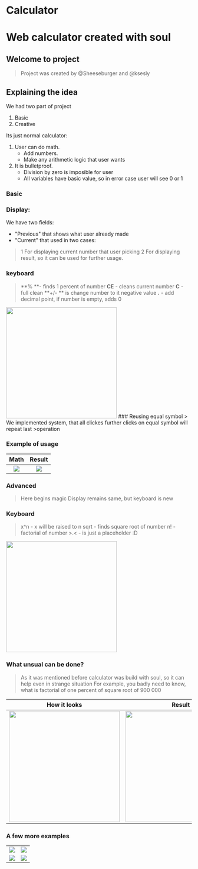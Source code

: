 # Calculator
# Web calculator created with soul

## Welcome to project
> Project was created by @Sheeseburger and @ksesly
## Explaining the idea
We had two part of project
1. Basic
2. Creative

Its just normal calculator:
1. User can do math.
    - Add numbers.
    - Make any arithmetic logic that user wants
2. It is bulletproof.
    - Division by zero is imposible for user
    - All variables have basic value, so in error case user will see 0 or 1

### Basic
### Display:
We have two fields:

- "Previous" that shows what user already made
- "Current" that used in two cases:
>1 For displaying current number that user picking
>2 For displaying result, so it can be used for further usage. 

### keyboard
> **% **- finds 1 percent of number
> **CE** - cleans current number
> **C** - full clean
> **+/- ** is change number to it negative value
> **.** - add decimal point, if number is empty, adds 0

<img src="https://imgur.com/zLNqLeS.png" width="300px">
### Reusing equal symbol
> We implemented system, that all clickes further clicks on equal symbol will repeat last 
>operation

### Example of usage


| Math |Result |
| :---: | :---: |
| <img src="https://imgur.com/fuQFp89.png">  | <img src="https://imgur.com/HRp8Vzy.png">|

### Advanced
>Here begins magic
>Display remains same, but keyboard is new

### Keyboard
> x^n - x will be raised to n
> sqrt - finds square root of number
>n! - factorial of number
> \>.< - is just a placeholder :D


<img src="https://imgur.com/F0jGXpl.png" width="300px">

### What unsual can be done?
>As it was mentioned before calculator was build with soul, so it can help even in strange situation
> For example, you badly need to know, what is factorial of one percent of square root of 900 000 

| How it looks | Result |
| :---: |  :---: |
|<img src="https://imgur.com/WrGSo22.png" width="300px">| <img src="https://imgur.com/wPVy6LO.png" width="300px">|

### A few more examples
|  |  |
| :---: |  :---: |
| <img src="https://imgur.com/txqW59p.png">| <img src="https://imgur.com/U1iKQE7.png">|
| <img src="https://imgur.com/C7ooMdY.png">| <img src="https://imgur.com/3iuHKvJ.png">|
